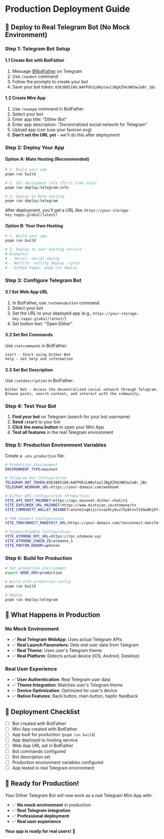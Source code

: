 # Production Deployment Guide

## 🚀 **Deploy to Real Telegram Bot (No Mock Environment)**

### **Step 1: Telegram Bot Setup**

#### **1.1 Create Bot with BotFather**

1. Message [@BotFather](https://t.me/botfather) on Telegram
2. Use `/newbot` command
3. Follow the prompts to create your bot
4. Save your bot token: `8363885180:AAFPOk1LW0ytaulJBgXZhHJWEUwJoBr_1Bc`

#### **1.2 Create Mini App**

1. Use `/newapp` command in BotFather
2. Select your bot
3. Enter app title: "Dither Bot"
4. Enter app description: "Decentralized social network for Telegram"
5. Upload app icon (use your favicon.svg)
6. **Don't set the URL yet** - we'll do this after deployment

### **Step 2: Deploy Your App**

#### **Option A: Mate Hosting (Recommended)**

```bash
# 1. Build your app
pnpm run build

# 2. Get deployment info (first time only)
pnpm run deploy:telegram:info

# 3. Deploy to Mate hosting
pnpm run deploy:telegram
```

After deployment, you'll get a URL like: `https://your-storage-key.tapps.global/latest/`

#### **Option B: Your Own Hosting**

```bash
# 1. Build your app
pnpm run build

# 2. Deploy to your hosting service
# Examples:
# - Vercel: vercel deploy
# - Netlify: netlify deploy --prod
# - GitHub Pages: pnpm run deploy
```

### **Step 3: Configure Telegram Bot**

#### **3.1 Set Web App URL**

1. In BotFather, use `/setmenubutton` command
2. Select your bot
3. Set the URL to your deployed app (e.g., `https://your-storage-key.tapps.global/latest/`)
4. Set button text: "Open Dither"

#### **3.2 Set Bot Commands**

Use `/setcommands` in BotFather:

```
start - Start using Dither Bot
help - Get help and information
```

#### **3.3 Set Bot Description**

Use `/setdescription` in BotFather:

```
Dither Bot - Access the decentralized social network through Telegram. Browse posts, search content, and interact with the community.
```

### **Step 4: Test Your Bot**

1. **Find your bot** on Telegram (search for your bot username)
2. **Send `/start`** to your bot
3. **Click the menu button** to open your Mini App
4. **Test all features** in the real Telegram environment

### **Step 5: Production Environment Variables**

Create a `.env.production` file:

```bash
# Production Environment
ENVIRONMENT_TYPE=mainnet

# Telegram Bot Configuration
TELEGRAM_BOT_TOKEN=8363885180:AAFPOk1LW0ytaulJBgXZhHJWEUwJoBr_1Bc
TELEGRAM_WEBHOOK_URL=https://your-domain.com/webhook

# Dither API Configuration (Production)
VITE_API_ROOT_MAINNET=https://api.mainnet.dither.chat/v1
VITE_EXPLORER_URL_MAINNET=https://www.mintscan.io/atomone/tx
VITE_COMMUNITY_WALLET_MAINNET=atone1uq6zjslvsa29cy6uu75y8txnl52mw06j6fzlep

# TON Connect Configuration
VITE_TONCONNECT_MANIFEST_URL=https://your-domain.com/tonconnect-manifest.json

# Cosmos/AtomOne Configuration
VITE_ATOMONE_RPC_URL=https://rpc.atomone.xyz
VITE_ATOMONE_CHAIN_ID=atomone_1
VITE_PHOTON_DENOM=uphoton
```

### **Step 6: Build for Production**

```bash
# Set production environment
export NODE_ENV=production

# Build with production config
pnpm run build

# Deploy
pnpm run deploy:telegram
```

## 🎯 **What Happens in Production**

### **No Mock Environment**

- ✅ **Real Telegram WebApp**: Uses actual Telegram APIs
- ✅ **Real Launch Parameters**: Gets real user data from Telegram
- ✅ **Real Theme**: Uses user's Telegram theme
- ✅ **Real Platform**: Detects actual device (iOS, Android, Desktop)

### **Real User Experience**

- ✅ **User Authentication**: Real Telegram user data
- ✅ **Theme Integration**: Matches user's Telegram theme
- ✅ **Device Optimization**: Optimized for user's device
- ✅ **Native Features**: Back button, main button, haptic feedback

## 🚀 **Deployment Checklist**

- [ ] Bot created with BotFather
- [ ] Mini App created with BotFather
- [ ] App built for production (`pnpm run build`)
- [ ] App deployed to hosting service
- [ ] Web App URL set in BotFather
- [ ] Bot commands configured
- [ ] Bot description set
- [ ] Production environment variables configured
- [ ] App tested in real Telegram environment

## 🎉 **Ready for Production!**

Your Dither Telegram Bot will now work as a real Telegram Mini App with:

- ✅ **No mock environment** in production
- ✅ **Real Telegram integration**
- ✅ **Professional deployment**
- ✅ **Real user experience**

**Your app is ready for real users!** 🚀
